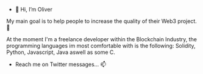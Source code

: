 - 👋 Hi, I’m Oliver

My main goal is to help people to increase the quality of their Web3 project. 👀

At the moment I'm a freelance developer within the Blockchain Industry, the programming languages im most comfortable with is the following:
Solidity, Python, Javascript, Java aswell as some C. 

- Reach me on Twitter messages... 📫

